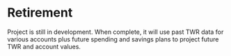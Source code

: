 # Retirement

Project is still in development. When complete, it will use past TWR data for various accounts plus future spending and savings plans to project future TWR and account values.

